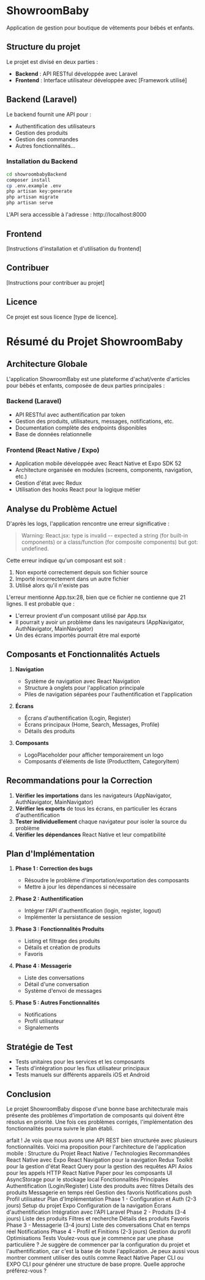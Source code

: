 # ShowroomBaby

Application de gestion pour boutique de vêtements pour bébés et enfants.

## Structure du projet

Le projet est divisé en deux parties :

- **Backend** : API RESTful développée avec Laravel
- **Frontend** : Interface utilisateur développée avec [Framework utilisé]

## Backend (Laravel)

Le backend fournit une API pour :

- Authentification des utilisateurs
- Gestion des produits
- Gestion des commandes
- Autres fonctionnalités...

### Installation du Backend

```bash
cd showroombabyBackend
composer install
cp .env.example .env
php artisan key:generate
php artisan migrate
php artisan serve
```

L'API sera accessible à l'adresse : http://localhost:8000

## Frontend

[Instructions d'installation et d'utilisation du frontend]

## Contribuer

[Instructions pour contribuer au projet]

## Licence

Ce projet est sous licence [type de licence].

# Résumé du Projet ShowroomBaby

## Architecture Globale

L'application ShowroomBaby est une plateforme d'achat/vente d'articles pour bébés et enfants, composée de deux parties principales :

### Backend (Laravel)

- API RESTful avec authentification par token
- Gestion des produits, utilisateurs, messages, notifications, etc.
- Documentation complète des endpoints disponibles
- Base de données relationnelle

### Frontend (React Native / Expo)

- Application mobile développée avec React Native et Expo SDK 52
- Architecture organisée en modules (screens, components, navigation, etc.)
- Gestion d'état avec Redux
- Utilisation des hooks React pour la logique métier

## Analyse du Problème Actuel

D'après les logs, l'application rencontre une erreur significative :

> Warning: React.jsx: type is invalid -- expected a string (for built-in components) or a class/function (for composite components) but got: undefined.

Cette erreur indique qu'un composant est soit :

1. Non exporté correctement depuis son fichier source
2. Importé incorrectement dans un autre fichier
3. Utilisé alors qu'il n'existe pas

L'erreur mentionne App.tsx:28, bien que ce fichier ne contienne que 21 lignes. Il est probable que :

- L'erreur provient d'un composant utilisé par App.tsx
- Il pourrait y avoir un problème dans les navigateurs (AppNavigator, AuthNavigator, MainNavigator)
- Un des écrans importés pourrait être mal exporté

## Composants et Fonctionnalités Actuels

1. **Navigation**

   - Système de navigation avec React Navigation
   - Structure à onglets pour l'application principale
   - Piles de navigation séparées pour l'authentification et l'application

2. **Écrans**

   - Écrans d'authentification (Login, Register)
   - Écrans principaux (Home, Search, Messages, Profile)
   - Détails des produits

3. **Composants**
   - LogoPlaceholder pour afficher temporairement un logo
   - Composants d'éléments de liste (ProductItem, CategoryItem)

## Recommandations pour la Correction

1. **Vérifier les importations** dans les navigateurs (AppNavigator, AuthNavigator, MainNavigator)
2. **Vérifier les exports** de tous les écrans, en particulier les écrans d'authentification
3. **Tester individuellement** chaque navigateur pour isoler la source du problème
4. **Vérifier les dépendances** React Native et leur compatibilité

## Plan d'Implémentation

1. **Phase 1 : Correction des bugs**

   - Résoudre le problème d'importation/exportation des composants
   - Mettre à jour les dépendances si nécessaire

2. **Phase 2 : Authentification**

   - Intégrer l'API d'authentification (login, register, logout)
   - Implémenter la persistance de session

3. **Phase 3 : Fonctionnalités Produits**

   - Listing et filtrage des produits
   - Détails et création de produits
   - Favoris

4. **Phase 4 : Messagerie**

   - Liste des conversations
   - Détail d'une conversation
   - Système d'envoi de messages

5. **Phase 5 : Autres Fonctionnalités**
   - Notifications
   - Profil utilisateur
   - Signalements

## Stratégie de Test

- Tests unitaires pour les services et les composants
- Tests d'intégration pour les flux utilisateur principaux
- Tests manuels sur différents appareils iOS et Android

## Conclusion

Le projet ShowroomBaby dispose d'une bonne base architecturale mais présente des problèmes d'importation de composants qui doivent être résolus en priorité. Une fois ces problèmes corrigés, l'implémentation des fonctionnalités pourra suivre le plan établi.

arfait ! Je vois que nous avons une API REST bien structurée avec plusieurs fonctionnalités. Voici ma proposition pour l'architecture de l'application mobile :
Structure du Projet React Native
/
Technologies Recommandées
React Native avec Expo
React Navigation pour la navigation
Redux Toolkit pour la gestion d'état
React Query pour la gestion des requêtes API
Axios pour les appels HTTP
React Native Paper pour les composants UI
AsyncStorage pour le stockage local
Fonctionnalités Principales
Authentification (Login/Register)
Liste des produits avec filtres
Détails des produits
Messagerie en temps réel
Gestion des favoris
Notifications push
Profil utilisateur
Plan d'Implémentation
Phase 1 - Configuration et Auth (2-3 jours)
Setup du projet Expo
Configuration de la navigation
Écrans d'authentification
Intégration avec l'API Laravel
Phase 2 - Produits (3-4 jours)
Liste des produits
Filtres et recherche
Détails des produits
Favoris
Phase 3 - Messagerie (3-4 jours)
Liste des conversations
Chat en temps réel
Notifications
Phase 4 - Profil et Finitions (2-3 jours)
Gestion du profil
Optimisations
Tests
Voulez-vous que je commence par une phase particulière ? Je suggère de commencer par la configuration du projet et l'authentification, car c'est la base de toute l'application.
Je peux aussi vous montrer comment utiliser des outils comme React Native Paper CLI ou EXPO CLI pour générer une structure de base propre. Quelle approche préférez-vous ?
